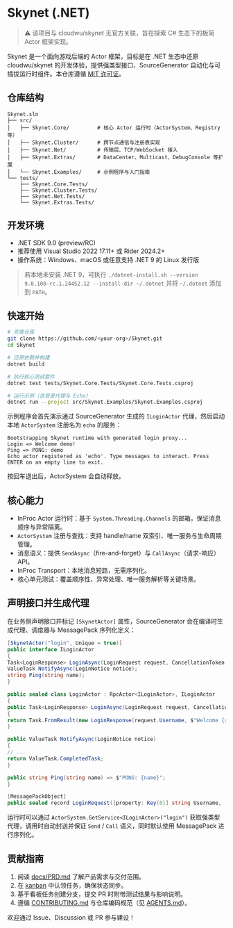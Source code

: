 # Skynet (.NET)

> ⚠️ 该项目与 cloudwu/skynet 无官方关联，旨在探索 C# 生态下的极简 Actor 框架实现。

Skynet 是一个面向游戏后端的 Actor 框架，目标是在 .NET 生态中还原 cloudwu/skynet 的开发体验，提供强类型接口、SourceGenerator 自动化与可插拔运行时组件。本仓库遵循 [MIT 许可证](LICENSE)。

## 仓库结构

```
Skynet.sln
├── src/
│   ├── Skynet.Core/         # 核心 Actor 运行时（ActorSystem、Registry 等）
│   ├── Skynet.Cluster/      # 跨节点通信与注册表实现
│   ├── Skynet.Net/          # 传输层、TCP/WebSocket 接入
│   ├── Skynet.Extras/       # DataCenter、Multicast、DebugConsole 等扩展
│   └── Skynet.Examples/     # 示例程序与入门指南
└── tests/
    ├── Skynet.Core.Tests/
    ├── Skynet.Cluster.Tests/
    ├── Skynet.Net.Tests/
    └── Skynet.Extras.Tests/
```

## 开发环境

- .NET SDK 9.0 (preview/RC)
- 推荐使用 Visual Studio 2022 17.11+ 或 Rider 2024.2+
- 操作系统：Windows、macOS 或任意支持 .NET 9 的 Linux 发行版

> 若本地未安装 .NET 9，可执行 `./dotnet-install.sh --version 9.0.100-rc.1.24452.12 --install-dir ~/.dotnet` 并将 `~/.dotnet` 添加到 `PATH`。

## 快速开始

```bash
# 克隆仓库
git clone https://github.com/<your-org>/Skynet.git
cd Skynet

# 还原依赖并构建
dotnet build

# 执行核心测试套件
dotnet test tests/Skynet.Core.Tests/Skynet.Core.Tests.csproj

# 运行示例（含登录代理与 Echo）
dotnet run --project src/Skynet.Examples/Skynet.Examples.csproj
```

示例程序会首先演示通过 SourceGenerator 生成的 `ILoginActor` 代理，然后启动本地 `ActorSystem` 注册名为 `echo` 的服务：

```text
Bootstrapping Skynet runtime with generated login proxy...
Login => Welcome demo!
Ping => PONG: demo
Echo actor registered as 'echo'. Type messages to interact. Press ENTER on an empty line to exit.
```

按回车退出后，ActorSystem 会自动释放。

## 核心能力

- InProc Actor 运行时：基于 `System.Threading.Channels` 的邮箱，保证消息顺序与异常隔离。
- `ActorSystem` 注册与查找：支持 handle/name 双索引、唯一服务与生命周期管理。
- 消息语义：提供 `SendAsync`（fire-and-forget）与 `CallAsync`（请求-响应）API。
- InProc Transport：本地消息短路，无需序列化。
- 核心单元测试：覆盖顺序性、异常处理、唯一服务解析等关键场景。

## 声明接口并生成代理

在业务侧声明接口并标记 `[SkynetActor]` 属性，SourceGenerator 会在编译时生成代理、调度器与 MessagePack 序列化定义：

```csharp
[SkynetActor("login", Unique = true)]
public interface ILoginActor
{
Task<LoginResponse> LoginAsync(LoginRequest request, CancellationToken cancellationToken = default);
ValueTask NotifyAsync(LoginNotice notice);
string Ping(string name);
}

public sealed class LoginActor : RpcActor<ILoginActor>, ILoginActor
{
public Task<LoginResponse> LoginAsync(LoginRequest request, CancellationToken cancellationToken = default)
{
return Task.FromResult(new LoginResponse(request.Username, $"Welcome {request.Username}!"));
}

public ValueTask NotifyAsync(LoginNotice notice)
{
// ...
return ValueTask.CompletedTask;
}

public string Ping(string name) => $"PONG: {name}";
}

[MessagePackObject]
public sealed record LoginRequest([property: Key(0)] string Username, [property: Key(1)] string Password);
```

运行时可以通过 `ActorSystem.GetService<ILoginActor>("login")` 获取强类型代理，调用时自动封送并保证 `Send` / `Call` 语义，同时默认使用 MessagePack 进行序列化。

## 贡献指南

1. 阅读 [docs/PRD.md](docs/PRD.md) 了解产品需求与交付范围。
2. 在 [kanban](kanban/board.md) 中认领任务，确保状态同步。
3. 基于看板任务创建分支，提交 PR 时附带测试结果与影响说明。
4. 遵循 [CONTRIBUTING.md](CONTRIBUTING.md) 与仓库编码规范（见 [AGENTS.md](AGENTS.md)）。

欢迎通过 Issue、Discussion 或 PR 参与建设！
